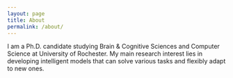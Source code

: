 ```yaml
---
layout: page
title: About
permalink: /about/
---
```

I am a Ph.D. candidate studying Brain & Cognitive Sciences and Computer Science at University of Rochester. My main research interest lies in developing intelligent models that can solve various tasks and flexibly adapt to new ones.  

